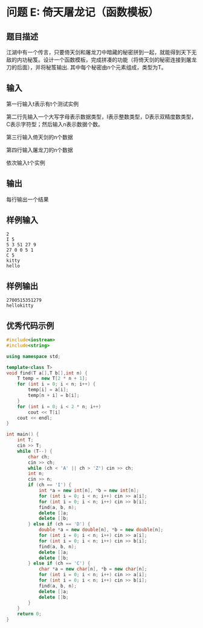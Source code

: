 # 问题 E: 倚天屠龙记（函数模板）

## 题目描述

江湖中有一个传言，只要倚天剑和屠龙刀中暗藏的秘密拼到一起，就能得到天下无敌的内功秘笈。设计一个函数模板，完成拼凑的功能（将倚天剑的秘密连接到屠龙刀的后面），并将秘笈输出. 其中每个秘密由n个元素组成，类型为T。

## 输入

第一行输入t表示有t个测试实例

第二行先输入一个大写字母表示数据类型，I表示整数类型，D表示双精度数类型，C表示字符型；然后输入n表示数据个数。

第三行输入倚天剑的n个数据

第四行输入屠龙刀的n个数据

依次输入t个实例

## 输出

每行输出一个结果

## 样例输入
```
2
I 5
5 3 51 27 9
27 0 0 5 1
C 5
kitty
hello
```

## 样例输出
```
2700515351279
hellokitty
```

## 优秀代码示例
```C++
#include<iostream>
#include<string>

using namespace std;

template<class T>
void find(T a[],T b[],int n) {
    T temp = new T[2 * n + 1];
    for (int i = 0; i < n; i++) {
        temp[i] = a[i];
        temp[n + i] = b[i];
    }
    for (int i = 0; i < 2 * n; i++)
        cout << T[i]
    cout << endl;
}

int main() {
    int T;
    cin >> T;
    while (T--) {
        char ch;
        cin >> ch;
        while (ch < 'A' || ch > 'Z') cin >> ch;
        int n;
        cin >> n;
        if (ch == 'I') {
            int *a = new int[n], *b = new int[n];
            for (int i = 0; i < n; i++) cin >> a[i];
            for (int i = 0; i < n; i++) cin >> b[i];
            find(a, b, n);
            delete []a;
            delete []b;
        } else if (ch == 'D') {
            double *a = new double[n], *b = new double[n];
            for (int i = 0; i < n; i++) cin >> a[i];
            for (int i = 0; i < n; i++) cin >> b[i];
            find(a, b, n);
            delete []a;
            delete []b;
        } else if (ch == 'C') {
            char *a = new char[n], *b = new char[n];
            for (int i = 0; i < n; i++) cin >> a[i];
            for (int i = 0; i < n; i++) cin >> b[i];
            find(a, b, n);
            delete []a;
            delete []b;
        }
    }
    return 0;
}
```